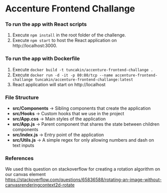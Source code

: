 # Accenture Frontend Challange
### To run the app with React scripts
1. Execute `npm install` in the root folder of the challenge.
2. Execute `npm start` to host the React application on http://localhost:3000.

### To run the app with Dockerfile
1. Execute `docker build -t tuncakin/accenture-frontend-challange .`   
2. Execute `docker run -d -it -p 80:80/tcp --name accenture-frontend-challange tuncakin/accenture-frontend-challange:latest`
3. React application will start on http://localhost

### File Structure
- **src/Components** -> Sibling components that create the application
- **src/Hooks** -> Custom hooks that we use in the project
- **src/App.css** -> Main styles of the application
- **src/App.js** -> Parent component that shares the state between children components
- **src/index.js** -> Entry point of the application
- **src/Utils.js** -> A simple regex for only allowing numbers and dash on text inputs

### References 
We used this question on stackoverflow for creating a rotation algorithm on our canvas element
https://stackoverflow.com/questions/65836588/rotating-an-image-without-canvasrenderingcontext2d-rotate
